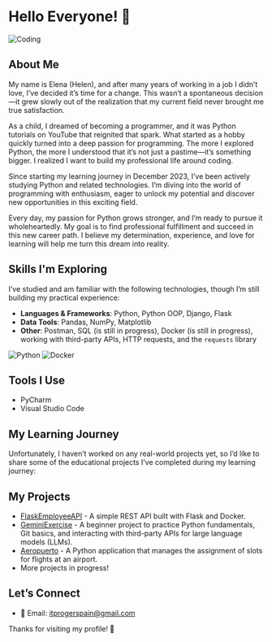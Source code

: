 # Hello Everyone! 👋

![Coding](https://media.giphy.com/media/LmNwrBhejkK9EFP504/giphy.gif)

## About Me
My name is Elena (Helen), and after many years of working in a job I didn’t love, I’ve decided it’s time for a change. This wasn’t a spontaneous decision—it grew slowly out of the realization that my current field never brought me true satisfaction.

As a child, I dreamed of becoming a programmer, and it was Python tutorials on YouTube that reignited that spark. What started as a hobby quickly turned into a deep passion for programming. The more I explored Python, the more I understood that it’s not just a pastime—it’s something bigger. I realized I want to build my professional life around coding.

Since starting my learning journey in December 2023, I’ve been actively studying Python and related technologies. I’m diving into the world of programming with enthusiasm, eager to unlock my potential and discover new opportunities in this exciting field.

Every day, my passion for Python grows stronger, and I’m ready to pursue it wholeheartedly. My goal is to find professional fulfillment and succeed in this new career path. I believe my determination, experience, and love for learning will help me turn this dream into reality.

## Skills I'm Exploring
I’ve studied and am familiar with the following technologies, though I’m still building my practical experience:
- **Languages & Frameworks**: Python, Python OOP, Django, Flask  
- **Data Tools**: Pandas, NumPy, Matplotlib  
- **Other**: Postman, SQL (is still in progress), Docker (is still in progress), working with third-party APIs, HTTP requests, and the `requests` library

![Python](https://img.shields.io/badge/-Python-3776AB?style=flat&logo=python&logoColor=white)
![Docker](https://img.shields.io/badge/-Docker-2496ED?style=flat&logo=docker&logoColor=white)

## Tools I Use
- PyCharm  
- Visual Studio Code  

## My Learning Journey
Unfortunately, I haven’t worked on any real-world projects yet, so I’d like to share some of the educational projects I’ve completed during my learning journey:

## My Projects
- [FlaskEmployeeAPI](https://github.com/itprogerspain/FlaskEmployeeAPI) - A simple REST API built with Flask and Docker.  
- [GeminiExercise](https://github.com/itprogerspain/GeminiExercise) - A beginner project to practice Python fundamentals, Git basics, and interacting with third-party APIs for large language models (LLMs).  
- [Aeropuerto](https://github.com/itprogerspain/Aeropuerto) - A Python application that manages the assignment of slots for flights at an airport.  
- More projects in progress!

## Let’s Connect
- 📧 Email: itprogerspain@gmail.com

Thanks for visiting my profile! 🚀


